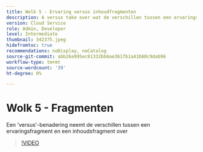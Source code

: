 ```yaml
---
title: Wolk 5 - Ervaring versus inhoudfragmenten
description: A versus take over wat de verschillen tussen een ervaringsfragment en een inhoudsfragment zijn
version: Cloud Service
role: Admin, Developer
level: Intermediate
thumbnail: 342375.jpeg
hidefromtoc: true
recommendations: noDisplay, noCatalog
source-git-commit: abb26a995ec81332bb6ae3617b1a41b60c9dab96
workflow-type: tm+mt
source-wordcount: '39'
ht-degree: 0%

---
```


# Wolk 5 - Fragmenten

Een &#39;versus&#39;-benadering neemt de verschillen tussen een ervaringsfragment en een inhoudsfragment over

>[!VIDEO](https://video.tv.adobe.com/v/342375)
